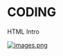 # CODING
HTML Intro

[![images.png](https://i.postimg.cc/jqPLR9L8/images.png)](https://postimg.cc/K4cZN07L)
